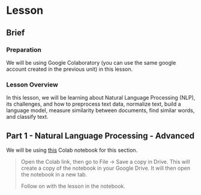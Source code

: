 # Lesson

## Brief

### Preparation

We will be using Google Colaboratory (you can use the same google account created in the previous unit) in this lesson.

### Lesson Overview

In this lesson, we will be learning about Natural Language Processing (NLP), its challenges, and how to preprocess text data, normalize text, build a language model, measure similarity between documents, find similar words, and classify text.

## Part 1 - Natural Language Processing - Advanced

We will be using [this](https://colab.research.google.com/drive/1io-CwOqM7Aw90_VEkvshIaP2DUx_7IpX?usp=sharing) Colab notebook for this section.

> Open the Colab link, then go to File -> Save a copy in Drive. This will create a copy of the notebook in your Google Drive. It will then open the notebook in a new tab.
>
> Follow on with the lesson in the notebook.

